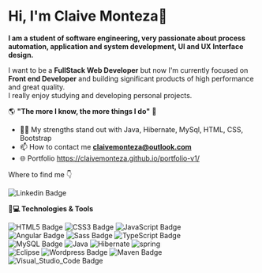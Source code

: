# Hi, I'm Claive Monteza👋

**I am a student of software engineering, very passionate about process automation, application and system development, UI and UX Interface design.**

I want to be a **FullStack Web Developer** but now I'm currently focused on **Front end Developer** and building significant products of high performance and great quality.<br/> 
I really enjoy studying and developing personal projects. 

   🌎 **"The more I know, the more things I do"** 🧠

- 👨‍💻 My strengths stand out with Java, Hibernate, MySql, HTML, CSS, Bootstrap
- 📫 How to contact me **[claivemonteza@outlook.com](mailto:claivemonteza@outlook.com)**
- 🌐 Portfolio https://claivemonteza.github.io/portfolio-v1/

 Where to find me 👇
 
![Linkedin Badge](https://img.shields.io/badge/LinkedIn-0077B5?style=for-the-badge&logo=linkedin&logoColor=white&link=https://www.linkedin.com/in/claive-monteza-1b157a149/)  

**🚀💻 Technologies & Tools**


![HTML5 Badge](https://img.shields.io/badge/HTML5-E34F26?style=flat&logo=html5&logoColor=white)
![CSS3 Badge](https://img.shields.io/badge/CSS3-1572B6?style=flat&logo=css3&logoColor=white) 
![JavaScript Badge](https://img.shields.io/badge/JavaScript-F7DF1E?style=flat&logo=javascript&logoColor=black)<br/>
![Angular Badge](https://img.shields.io/badge/Angular-DD0031?style=flat&logo=angular&logoColor=white) 
![Sass Badge](https://img.shields.io/badge/Sass-CC6699?style=flat&logo=sass&logoColor=white)
![TypeScript Badge](https://img.shields.io/badge/TypeScript-3178C6?style=flat&logo=typescript&logoColor=white)<br/>
![MySQL Badge](https://img.shields.io/badge/MySQL-4479A1?style=flat&logo=mysql&logoColor=white) 
![Java](https://img.shields.io/badge/java-007396?style=flat&logo=java&logoColor=white) 
![Hibernate](https://img.shields.io/badge/hibernate-59666C?style=flat&logo=hibernate&logoColor=white) 
![spring](https://img.shields.io/badge/spring-6DB33F?style=flat&logo=spring&logoColor=white) <br/>
![Eclipse](https://img.shields.io/badge/eclipse-0078D4?style=flat&logo=eclipse&logoColor=white) 
![Wordpress Badge](https://img.shields.io/badge/Wordpress-00000F?style=flat&logo=wordpress&logoColor=white) 
![Maven Badge](https://img.shields.io/badge/Apache%20Maven-C71A36?style=flat&logo=apache%20maven) 
![Visual_Studio_Code Badge](https://img.shields.io/badge/Visual_Studio_Code-0078D4?style=flat&logo=visual%20studio%20code&logoColor=white)
